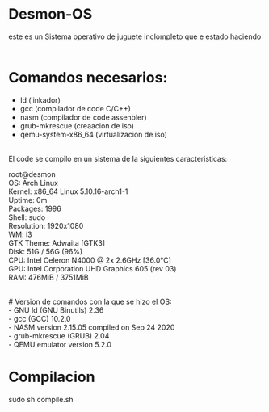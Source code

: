# Desmon-OS  <br>
este es un Sistema operativo de juguete inclompleto que e estado haciendo <br>
<br>
# Comandos necesarios:  <br>
- ld                    (linkador) <br>
- gcc                   (compilador de code C/C++) <br>
- nasm                  (compilador de code assenbler) <br>
- grub-mkrescue         (creaacion de iso) <br>
- qemu-system-x86_64    (virtualizacion de iso) <br>
<br>
El code se compilo en un sistema de la siguientes caracteristicas: <br>

root@desmon<br>
OS: Arch Linux <br>
Kernel: x86_64 Linux 5.10.16-arch1-1<br>
Uptime: 0m<br>
Packages: 1996<br>
Shell: sudo<br>
Resolution: 1920x1080<br>
WM: i3<br>
GTK Theme: Adwaita [GTK3]<br>
Disk: 51G / 56G (96%)<br>
CPU: Intel Celeron N4000 @ 2x 2.6GHz [36.0°C]<br>
GPU: Intel Corporation UHD Graphics 605 (rev 03)<br>
RAM: 476MiB / 3751MiB<br>

<br>
# Version de comandos con la que se hizo el OS:<br>
- GNU ld (GNU Binutils) 2.36<br>
- gcc (GCC) 10.2.0<br>
- NASM version 2.15.05 compiled on Sep 24 2020<br>
- grub-mkrescue (GRUB) 2.04<br>
- QEMU emulator version 5.2.0<br>

# Compilacion
sudo sh compile.sh
